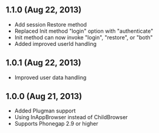 ## 1.1.0 (Aug 22, 2013)

 * Add session Restore method
 * Replaced Init method "login" option with "authenticate"
 * Init method can now invoke "login", "restore", or "both"
 * Added improved userId handling

## 1.0.1 (Aug 22, 2013)

 * Improved user data handling

## 1.0.0 (Aug 21, 2013)

 * Added Plugman support
 * Using InAppBrowser instead of ChildBrowser
 * Supports Phonegap 2.9 or higher